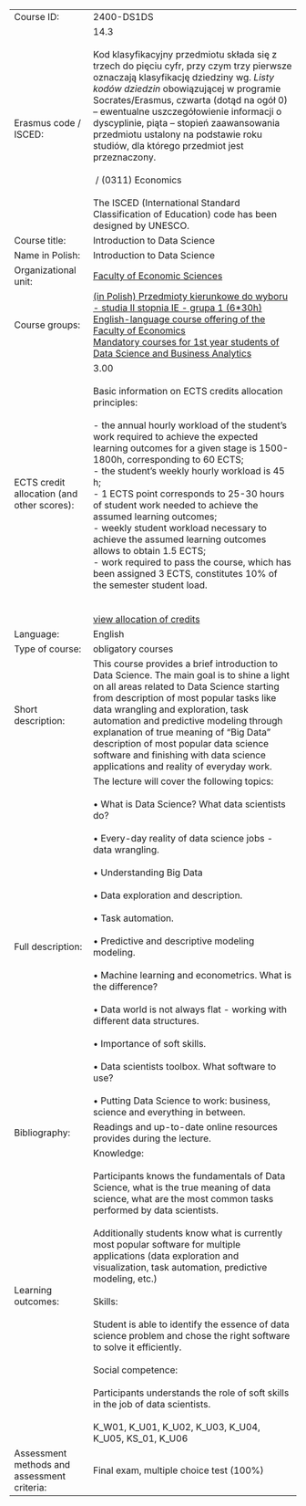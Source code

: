 |   |   |
|---|---|
|Course ID:|2400-DS1DS|
|Erasmus code / ISCED:|14.3 <br><br>Kod klasyfikacyjny przedmiotu składa się z trzech do pięciu cyfr, przy czym trzy pierwsze oznaczają klasyfikację dziedziny wg. _Listy kodów dziedzin_ obowiązującej w programie Socrates/Erasmus, czwarta (dotąd na ogół 0) – ewentualne uszczegółowienie informacji o dyscyplinie, piąta – stopień zaawansowania przedmiotu ustalony na podstawie roku studiów, dla którego przedmiot jest przeznaczony.<br><br> / (0311) Economics <br><br>The ISCED (International Standard Classification of Education) code has been designed by UNESCO.|
|Course title:|Introduction to Data Science|
|Name in Polish:|Introduction to Data Science|
|Organizational unit:|[Faculty of Economic Sciences](https://usosweb.uw.edu.pl/kontroler.php?_action=katalog2/jednostki/pokazJednostke&kod=24000000)|
|Course groups:|[(in Polish) Przedmioty kierunkowe do wyboru - studia II stopnia IE - grupa 1 (6*30h)](https://usosweb.uw.edu.pl/kontroler.php?_action=katalog2/przedmioty/szukajPrzedmiotu&method=faculty_groups&jed_org_kod=24000000&grupaKod=2400-PL2-WKIE1)  <br>[English-language course offering of the Faculty of Economics](https://usosweb.uw.edu.pl/kontroler.php?_action=katalog2/przedmioty/szukajPrzedmiotu&method=faculty_groups&jed_org_kod=24000000&grupaKod=2400-EN-OFFER)  <br>[Mandatory courses for 1st year students of Data Science and Business Analytics](https://usosweb.uw.edu.pl/kontroler.php?_action=katalog2/przedmioty/szukajPrzedmiotu&method=faculty_groups&jed_org_kod=24000000&grupaKod=2400-EN2-DSU1)|
|ECTS credit allocation (and other scores):|3.00 <br><br>Basic information on ECTS credits allocation principles:<br><br>- the annual hourly workload of the student’s work required to achieve the expected learning outcomes for a given stage is 1500-1800h, corresponding to 60 ECTS;<br>- the student’s weekly hourly workload is 45 h;<br>- 1 ECTS point corresponds to 25-30 hours of student work needed to achieve the assumed learning outcomes;<br>- weekly student workload necessary to achieve the assumed learning outcomes allows to obtain 1.5 ECTS;<br>- work required to pass the course, which has been assigned 3 ECTS, constitutes 10% of the semester student load.<br><br>  <br>[view allocation of credits](https://usosweb.uw.edu.pl/kontroler.php?_action=katalog2/przedmioty/regulyPunktacjiPrzedmiotu&prz_kod=2400-DS1DS)|
|Language:|English|
|Type of course:|obligatory courses|
|Short description:|This course provides a brief introduction to Data Science. The main goal is to shine a light on all areas related to Data Science starting from description of most popular tasks like data wrangling and exploration, task automation and predictive modeling through explanation of true meaning of “Big Data” description of most popular data science software and finishing with data science applications and reality of everyday work.|
|Full description:|The lecture will cover the following topics:<br><br>• What is Data Science? What data scientists do?<br><br>• Every-day reality of data science jobs - data wrangling.<br><br>• Understanding Big Data<br><br>• Data exploration and description.<br><br>• Task automation.<br><br>• Predictive and descriptive modeling modeling.<br><br>• Machine learning and econometrics. What is the difference?<br><br>• Data world is not always flat - working with different data structures.<br><br>• Importance of soft skills.<br><br>• Data scientists toolbox. What software to use?<br><br>• Putting Data Science to work: business, science and everything in between.|
|Bibliography:|Readings and up-to-date online resources provides during the lecture.|
|Learning outcomes:|Knowledge:<br><br>Participants knows the fundamentals of Data Science, what is the true meaning of data science, what are the most common tasks performed by data scientists.<br><br>Additionally students know what is currently most popular software for multiple applications (data exploration and visualization, task automation, predictive modeling, etc.)<br><br>Skills:<br><br>Student is able to identify the essence of data science problem and chose the right software to solve it efficiently.<br><br>Social competence:<br><br>Participants understands the role of soft skills in the job of data scientists.<br><br>K_W01, K_U01, K_U02, K_U03, K_U04, K_U05, KS_01, K_U06|
|Assessment methods and assessment criteria:|Final exam, multiple choice test (100%)|